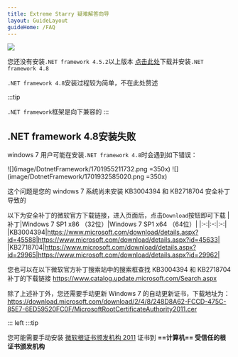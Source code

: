 ```yaml
---
title: Extreme Starry 疑难解答向导
layout: GuideLayout
guideHome: /FAQ
---
```


![](image/DotnetFramework/1701932003198.png)

您还没有安装`.NET framework 4.5.2`以上版本
[点击此处](https://download.visualstudio.microsoft.com/download/pr/2d6bb6b2-226a-4baa-bdec-798822606ff1/8494001c276a4b96804cde7829c04d7f/ndp48-x86-x64-allos-enu.exe)下载并安装`.NET framework 4.8`

`.NET framework 4.8`安装过程较为简单，不在此处赘述

:::tip

<!-- TODO: 改用GFM语法 -->

`.NET framework`框架是向下兼容的
:::

## .NET framework 4.8安装失败

windows 7 用户可能在安装`.NET framework 4.8`时会遇到如下错误：

![](image/DotnetFramework/1701955211732.png =350x)
![](image/DotnetFramework/1701932585020.png =350x)

这个问题是您的 windows 7 系统尚未安装 KB3004394 和 KB2718704 安全补丁导致的

以下为安全补丁的微软官方下载链接，进入页面后，点击`Download`按钮即可下载
|补丁|Windows 7 SP1 x86 （32位）|Windows 7 SP1 x64 （64位）|
|:-:|:-:|:-:|
|KB3004394|https://www.microsoft.com/download/details.aspx?id=45588|https://www.microsoft.com/download/details.aspx?id=45633|
|KB2718704|https://www.microsoft.com/download/details.aspx?id=29965|https://www.microsoft.com/download/details.aspx?id=29962|

您也可以在以下微软官方补丁搜索站中的搜索框查找 KB3004394 和 KB2718704 补丁的下载链接
https://www.catalog.update.microsoft.com/Search.aspx

除了上述补丁外，您还需要手动更新 Windows 7 的自动更新证书，下载地址为：https://download.microsoft.com/download/2/4/8/248D8A62-FCCD-475C-85E7-6ED59520FC0F/MicrosoftRootCertificateAuthority2011.cer

::: left
:::tip

<!-- TODO: 改用GFM语法 -->

您可能需要手动安装 [微软根证书颁发机构 2011](https://download.microsoft.com/download/2/4/8/248D8A62-FCCD-475C-85E7-6ED59520FC0F/MicrosoftRootCertificateAuthority2011.cer) 证书到 **==计算机== 受信任的根证书颁发机构**
